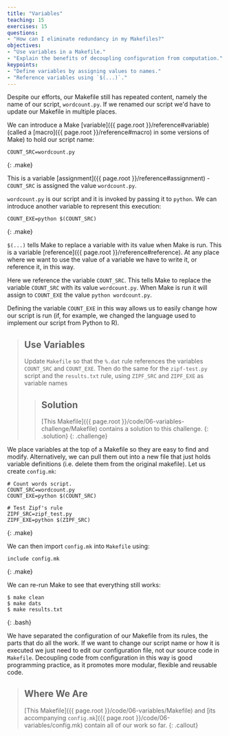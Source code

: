 ```yaml
---
title: "Variables"
teaching: 15
exercises: 15
questions:
- "How can I eliminate redundancy in my Makefiles?"
objectives:
- "Use variables in a Makefile."
- "Explain the benefits of decoupling configuration from computation."
keypoints:
- "Define variables by assigning values to names."
- "Reference variables using `$(...)`."
---
```


Despite our efforts, our Makefile still has repeated content, namely
the name of our script, `wordcount.py`. If we renamed our script we'd
have to update our Makefile in multiple places.

We can introduce a Make [variable]({{ page.root }}/reference#variable) (called a
[macro]({{ page.root }}/reference#macro) in some versions of Make) to hold our
script name:

~~~
COUNT_SRC=wordcount.py
~~~
{: .make}

This is a variable [assignment]({{ page.root }}/reference#assignment) -
`COUNT_SRC` is assigned the value `wordcount.py`.

`wordcount.py` is our script and it is invoked by passing it to
`python`. We can introduce another variable to represent this
execution:

~~~
COUNT_EXE=python $(COUNT_SRC)
~~~
{: .make}

`$(...)` tells Make to replace a variable with its value when Make
is run. This is a variable [reference]({{ page.root }}/reference#reference). At
any place where we want to use the value of a variable we have to
write it, or reference it, in this way.

Here we reference the variable `COUNT_SRC`. This tells Make to
replace the variable `COUNT_SRC` with its value `wordcount.py`. When
Make is run it will assign to `COUNT_EXE` the value `python
wordcount.py`.

Defining the variable `COUNT_EXE` in this way allows us to easily
change how our script is run (if, for example, we changed the language
used to implement our script from Python to R).

> ## Use Variables
>
> Update `Makefile` so that the `%.dat` rule
> references the variables `COUNT_SRC` and `COUNT_EXE`.
> Then do the same for the `zipf-test.py` script
> and the `results.txt` rule,
> using `ZIPF_SRC` and `ZIPF_EXE` as variable names
>
> > ## Solution
> > [This Makefile]({{ page.root }}/code/06-variables-challenge/Makefile)
> > contains a solution to this challenge.
> {: .solution}
{: .challenge}

We place variables at the top of a Makefile so they are easy to
find and modify. Alternatively, we can pull them out into a new
file that just holds variable definitions (i.e. delete them from
the original makefile). Let us create `config.mk`:

~~~
# Count words script.
COUNT_SRC=wordcount.py
COUNT_EXE=python $(COUNT_SRC)

# Test Zipf's rule
ZIPF_SRC=zipf_test.py
ZIPF_EXE=python $(ZIPF_SRC)
~~~
{: .make}

We can then import `config.mk` into `Makefile` using:

~~~
include config.mk
~~~
{: .make}

We can re-run Make to see that everything still works:

~~~
$ make clean
$ make dats
$ make results.txt
~~~
{: .bash}

We have separated the configuration of our Makefile from its rules,
the parts that do all the work. If we want to change our script name
or how it is executed we just need to edit our configuration file, not
our source code in `Makefile`. Decoupling code from configuration in
this way is good programming practice, as it promotes more modular,
flexible and reusable code.

> ## Where We Are
>
> [This Makefile]({{ page.root }}/code/06-variables/Makefile)
> and [its accompanying `config.mk`]({{ page.root }}/code/06-variables/config.mk)
> contain all of our work so far.
{: .callout}
